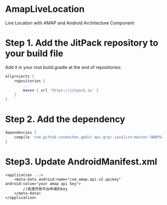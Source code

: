 # AmapLiveLocation
Live Location with AMAP and Android Architecture Component 

# Step 1. Add the JitPack repository to your build file
Add it in your root build.gradle at the end of repositories:
```gradle
allprojects {
    repositories {
        ...
        maven { url 'https://jitpack.io' }
    }
}
```

# Step 2. Add the dependency

```gradle
dependencies {
    compile 'com.github.conanchen.gedit-api:grpc-javalite:master-SNAPSHOT'
}
```

# Step3. Update AndroidManifest.xml
```
<application ...>
    <meta-data android:name="com.amap.api.v2.apikey" android:value="your amap api key">
        //高德开放平台申请的key
    </meta-data>
</application>
```
